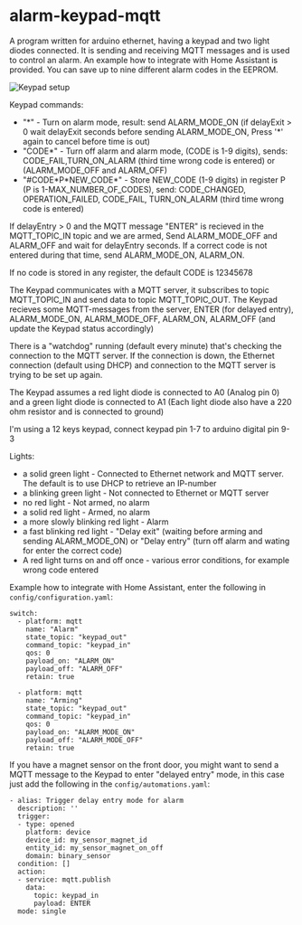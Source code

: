 # alarm-keypad-mqtt
A program written for arduino ethernet, having a keypad and two light diodes connected. It is sending and receiving MQTT messages and is used to control an alarm. An example how to integrate with Home Assistant is provided. You can save up to nine different alarm codes in the EEPROM.

![Keypad setup](https://ekblad.org/keypad.jpg)

Keypad commands:

* "\*" - Turn on alarm mode, result: send ALARM_MODE_ON (if delayExit > 0 wait delayExit seconds before sending ALARM_MODE_ON, Press '\*' again to cancel before time is out)
* "CODE\*" - Turn off alarm and alarm mode, (CODE is 1-9 digits), sends: CODE_FAIL,TURN_ON_ALARM (third time wrong code is entered) or (ALARM_MODE_OFF and ALARM_OFF)
* "#CODE\*P\*NEW_CODE\*" - Store NEW_CODE (1-9 digits) in register P (P is 1-MAX_NUMBER_OF_CODES), send: CODE_CHANGED, OPERATION_FAILED, CODE_FAIL, TURN_ON_ALARM (third time wrong code is entered)

If delayEntry > 0 and the MQTT message "ENTER" is recieved in the MQTT_TOPIC_IN topic and we are armed, Send ALARM_MODE_OFF and ALARM_OFF and wait for delayEntry seconds. If a correct code is not entered during that time, send ALARM_MODE_ON, ALARM_ON.

If no code is stored in any register, the default CODE is 12345678

The Keypad communicates with a MQTT server, it subscribes to topic MQTT_TOPIC_IN and send data to topic MQTT_TOPIC_OUT. The Keypad recieves some MQTT-messages from the server, ENTER (for delayed entry), ALARM_MODE_ON, ALARM_MODE_OFF, ALARM_ON, ALARM_OFF (and update the Keypad status accordingly)

There is a "watchdog" running (default every minute) that's checking the connection to the MQTT server. If the connection is down, the Ethernet connection (default using DHCP) and connection to the MQTT server is trying to be set up again. 

The Keypad assumes a red light diode is connected to A0 (Analog pin 0) and a green light diode is connected to A1 (Each light diode also have a 220 ohm resistor and is connected to ground)

I'm using a 12 keys keypad, connect keypad pin 1-7 to arduino digital pin 9-3

Lights:

* a solid green light - Connected to Ethernet network and MQTT server. The default is to use DHCP to retrieve an IP-number
* a blinking green light - Not connected to Ethernet or MQTT server
* no red light - Not armed, no alarm
* a solid red light - Armed, no alarm
* a more slowly blinking red light - Alarm
* a fast blinking red light - "Delay exit" (waiting before arming and sending ALARM_MODE_ON) or "Delay entry" (turn off alarm and wating for enter the correct code)
* A red light turns on and off once - various error conditions, for example wrong code entered

Example how to integrate with Home Assistant, enter the following in `config/configuration.yaml`:
```
switch:
  - platform: mqtt
    name: "Alarm"
    state_topic: "keypad_out"
    command_topic: "keypad_in"
    qos: 0
    payload_on: "ALARM_ON"
    payload_off: "ALARM_OFF"
    retain: true
    
  - platform: mqtt
    name: "Arming"
    state_topic: "keypad_out"
    command_topic: "keypad_in"
    qos: 0
    payload_on: "ALARM_MODE_ON"
    payload_off: "ALARM_MODE_OFF"
    retain: true
```

If you have a magnet sensor on the front door, you might want to send a MQTT message to the Keypad to enter "delayed entry" mode, in this case just add the following in the `config/automations.yaml`:
```
- alias: Trigger delay entry mode for alarm
  description: ''
  trigger:
  - type: opened
    platform: device
    device_id: my_sensor_magnet_id
    entity_id: my_sensor_magnet_on_off
    domain: binary_sensor
  condition: []
  action:
  - service: mqtt.publish
    data:
      topic: keypad_in
      payload: ENTER
  mode: single
```
